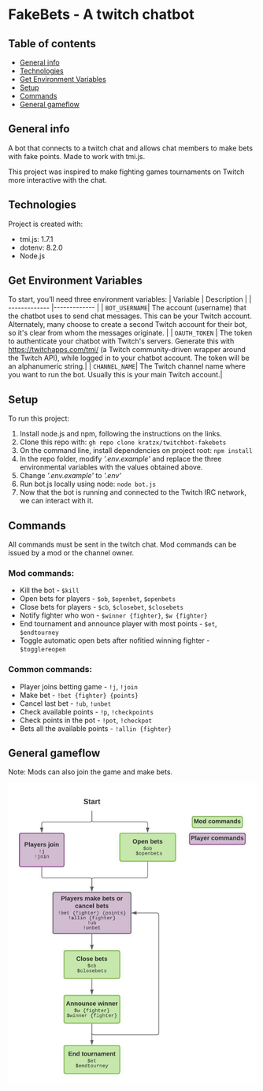 # FakeBets - A twitch chatbot

## Table of contents
* [General info](#general-info)
* [Technologies](#technologies)
* [Get Environment Variables](#get-environment-variables)
* [Setup](#setup)
* [Commands](#commands)
* [General gameflow](#general-gameflow)

## General info
A bot that connects to a twitch chat and allows chat members to make bets with fake points. Made to work with tmi.js. 

This project was inspired to make fighting games tournaments on Twitch more interactive with the chat.
	
## Technologies
Project is created with:
* tmi.js: 1.7.1 
* dotenv: 8.2.0
* Node.js

## Get Environment Variables
To start, you’ll need three environment variables:
| Variable      | Description           |
| ------------- |-------------  |
| `BOT_USERNAME`| The account (username) that the chatbot uses to send chat messages. This can be your Twitch account. Alternately, many choose to create a second Twitch account for their bot, so it's clear from whom the messages originate. |
| `OAUTH_TOKEN` | The token to authenticate your chatbot with Twitch's servers. Generate this with https://twitchapps.com/tmi/ (a Twitch community-driven wrapper around the Twitch API), while logged in to your chatbot account. The token will be an alphanumeric string.|
| `CHANNEL_NAME`| The Twitch channel name where you want to run the bot. Usually this is your main Twitch account.|

## Setup
To run this project:
1. Install node.js and npm, following the instructions on the links.
2. Clone this repo with: 
`gh repo clone kratzx/twitchbot-fakebets`
3. On the command line, install dependencies on project root:
`npm install`
4. In the repo folder, modify *'.env.example'* and replace the three environmental variables with the values obtained above.
5. Change *'.env.example'* to *'.env'*
6. Run bot.js locally using node:
`node bot.js`
7. Now that the bot is running and connected to the Twitch IRC network, we can interact with it. 

## Commands
All commands must be sent in the twitch chat. Mod commands can be issued by a mod or the channel owner.
### Mod commands:
* Kill the bot - `$kill`
* Open bets for players - `$ob`, `$openbet`, `$openbets`
* Close bets for players - `$cb`, `$closebet`, `$closebets`
* Notify fighter who won - `$winner {fighter}`, `$w {fighter}`
* End tournament and announce player with most points - `$et`, `$endtourney`
* Toggle automatic open bets after nofitied winning fighter - `$togglereopen`
### Common commands:
* Player joins betting game - `!j`, `!join`
* Make bet - `!bet {fighter} {points}`
* Cancel last bet - `!ub`, `!unbet`
* Check available points - `!p`, `!checkpoints`
* Check points in the pot - `!pot`, `!checkpot`
* Bets all the available points - `!allin {fighter}`

## General gameflow
Note: Mods can also join the game and make bets.

![alt text](./image/gameflow.jpeg "Flow chart of the game")

